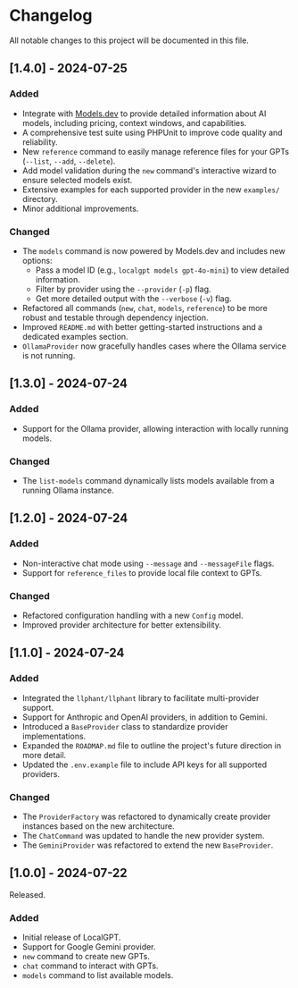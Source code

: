 # Changelog

All notable changes to this project will be documented in this file.

## [1.4.0] - 2024-07-25

### Added

- Integrate with [Models.dev](https://models.dev/) to provide detailed information about AI models, including pricing, context windows, and capabilities.
- A comprehensive test suite using PHPUnit to improve code quality and reliability.
- New `reference` command to easily manage reference files for your GPTs (`--list`, `--add`, `--delete`).
- Add model validation during the `new` command's interactive wizard to ensure selected models exist.
- Extensive examples for each supported provider in the new `examples/` directory.
- Minor additional improvements.

### Changed

- The `models` command is now powered by Models.dev and includes new options:
  - Pass a model ID (e.g., `localgpt models gpt-4o-mini`) to view detailed information.
  - Filter by provider using the `--provider` (`-p`) flag.
  - Get more detailed output with the `--verbose` (`-v`) flag.
- Refactored all commands (`new`, `chat`, `models`, `reference`) to be more robust and testable through dependency injection.
- Improved `README.md` with better getting-started instructions and a dedicated examples section.
- `OllamaProvider` now gracefully handles cases where the Ollama service is not running.

## [1.3.0] - 2024-07-24

### Added

- Support for the Ollama provider, allowing interaction with locally running models.

### Changed

- The `list-models` command dynamically lists models available from a running Ollama instance.

## [1.2.0] - 2024-07-24

### Added

- Non-interactive chat mode using `--message` and `--messageFile` flags.
- Support for `reference_files` to provide local file context to GPTs.

### Changed

- Refactored configuration handling with a new `Config` model.
- Improved provider architecture for better extensibility.

## [1.1.0] - 2024-07-24

### Added

- Integrated the `llphant/llphant` library to facilitate multi-provider support.
- Support for Anthropic and OpenAI providers, in addition to Gemini.
- Introduced a `BaseProvider` class to standardize provider implementations.
- Expanded the `ROADMAP.md` file to outline the project's future direction in more detail.
- Updated the `.env.example` file to include API keys for all supported providers.

### Changed

- The `ProviderFactory` was refactored to dynamically create provider instances based on the new architecture.
- The `ChatCommand` was updated to handle the new provider system.
- The `GeminiProvider` was refactored to extend the new `BaseProvider`.

## [1.0.0] - 2024-07-22

Released.

### Added

- Initial release of LocalGPT.
- Support for Google Gemini provider.
- `new` command to create new GPTs.
- `chat` command to interact with GPTs.
- `models` command to list available models.